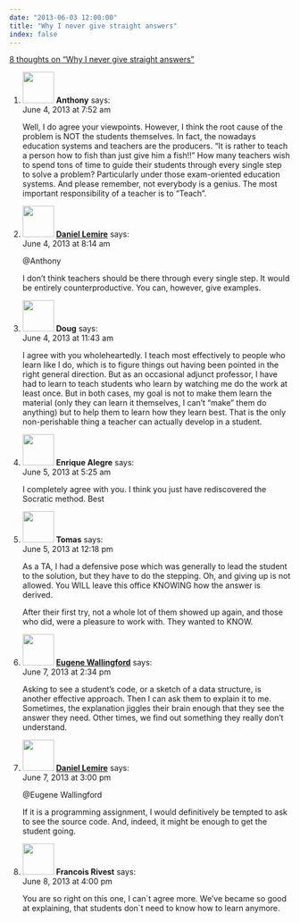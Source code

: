 ```yaml
---
date: "2013-06-03 12:00:00"
title: "Why I never give straight answers"
index: false
---
```


[8 thoughts on &ldquo;Why I never give straight answers&rdquo;](/lemire/blog/2013/06-03-why-i-never-give-straight-answers)

<ol class="comment-list">
<li id="comment-86603" class="comment even thread-even depth-1">
<div class="comment-author vcard">
<img alt src="https://secure.gravatar.com/avatar/?s=56&#038;d=mm&#038;r=g" srcset="https://secure.gravatar.com/avatar/?s=112&#038;d=mm&#038;r=g 2x" class="avatar avatar-56 photo avatar-default" height="56" width="56" decoding="async" /> <b class="fn">Anthony</b> <span class="says">says:</span> </div>
<div class="comment-metadata"><time datetime="2013-06-04T07:52:14+00:00">June 4, 2013 at 7:52 am</time></a> </div>
<div class="comment-content">
<p>Well, I do agree your viewpoints. However, I think the root cause of the problem is NOT the students themselves. In fact, the nowadays education systems and teachers are the producers. &ldquo;It is rather to teach a person how to fish than just give him a fish!!&rdquo; How many teachers wish to spend tons of time to guide their students through every single step to solve a problem? Particularly under those exam-oriented education systems. And please remember, not everybody is a genius. The most important responsibility of a teacher is to &ldquo;Teach&rdquo;.</p>
</div>
</li>
<li id="comment-86604" class="comment byuser comment-author-lemire bypostauthor odd alt thread-odd thread-alt depth-1">
<div class="comment-author vcard">
<img alt src="https://secure.gravatar.com/avatar/2ca999bef9535950f5b84281a4dab006?s=56&#038;d=mm&#038;r=g" srcset="https://secure.gravatar.com/avatar/2ca999bef9535950f5b84281a4dab006?s=112&#038;d=mm&#038;r=g 2x" class="avatar avatar-56 photo" height="56" width="56" decoding="async" /> <b class="fn"><a href="https://lemire.me/en/" class="url" rel="ugc">Daniel Lemire</a></b> <span class="says">says:</span> </div>
<div class="comment-metadata"><time datetime="2013-06-04T08:14:37+00:00">June 4, 2013 at 8:14 am</time></a> </div>
<div class="comment-content">
<p>@Anthony</p>
<p>I don&rsquo;t think teachers should be there through every single step. It would be entirely counterproductive. You can, however, give examples.</p>
</div>
</li>
<li id="comment-86614" class="comment even thread-even depth-1">
<div class="comment-author vcard">
<img alt src="https://secure.gravatar.com/avatar/3c30f8efdff23f1d3e2e6e25946b6692?s=56&#038;d=mm&#038;r=g" srcset="https://secure.gravatar.com/avatar/3c30f8efdff23f1d3e2e6e25946b6692?s=112&#038;d=mm&#038;r=g 2x" class="avatar avatar-56 photo" height="56" width="56" loading="lazy" decoding="async" /> <b class="fn">Doug</b> <span class="says">says:</span> </div>
<div class="comment-metadata"><time datetime="2013-06-04T11:43:23+00:00">June 4, 2013 at 11:43 am</time></a> </div>
<div class="comment-content">
<p>I agree with you wholeheartedly. I teach most effectively to people who learn like I do, which is to figure things out having been pointed in the right general direction. But as an occasional adjunct professor, I have had to learn to teach students who learn by watching me do the work at least once. But in both cases, my goal is not to make them learn the material (only they can learn it themselves, I can&rsquo;t &ldquo;make&rdquo; them do anything) but to help them to learn how they learn best. That is the only non-perishable thing a teacher can actually develop in a student.</p>
</div>
</li>
<li id="comment-86721" class="comment odd alt thread-odd thread-alt depth-1">
<div class="comment-author vcard">
<img alt src="https://secure.gravatar.com/avatar/654523fb7f9f48dbbbd98ba606c65a58?s=56&#038;d=mm&#038;r=g" srcset="https://secure.gravatar.com/avatar/654523fb7f9f48dbbbd98ba606c65a58?s=112&#038;d=mm&#038;r=g 2x" class="avatar avatar-56 photo" height="56" width="56" loading="lazy" decoding="async" /> <b class="fn">Enrique Alegre</b> <span class="says">says:</span> </div>
<div class="comment-metadata"><time datetime="2013-06-05T05:25:56+00:00">June 5, 2013 at 5:25 am</time></a> </div>
<div class="comment-content">
<p>I completely agree with you. I think you just have rediscovered the Socratic method. Best</p>
</div>
</li>
<li id="comment-86763" class="comment even thread-even depth-1">
<div class="comment-author vcard">
<img alt src="https://secure.gravatar.com/avatar/434f10a650dac564db4cd18e78717ff6?s=56&#038;d=mm&#038;r=g" srcset="https://secure.gravatar.com/avatar/434f10a650dac564db4cd18e78717ff6?s=112&#038;d=mm&#038;r=g 2x" class="avatar avatar-56 photo" height="56" width="56" loading="lazy" decoding="async" /> <b class="fn">Tomas</b> <span class="says">says:</span> </div>
<div class="comment-metadata"><time datetime="2013-06-05T12:18:43+00:00">June 5, 2013 at 12:18 pm</time></a> </div>
<div class="comment-content">
<p>As a TA, I had a defensive pose which was generally to lead the student to the solution, but they have to do the stepping. Oh, and giving up is not allowed. You WILL leave this office KNOWING how the answer is derived.</p>
<p>After their first try, not a whole lot of them showed up again, and those who did, were a pleasure to work with. They wanted to KNOW.</p>
</div>
</li>
<li id="comment-86974" class="comment odd alt thread-odd thread-alt depth-1">
<div class="comment-author vcard">
<img alt src="https://secure.gravatar.com/avatar/0c3fac075a55fce4d530dfca13b69235?s=56&#038;d=mm&#038;r=g" srcset="https://secure.gravatar.com/avatar/0c3fac075a55fce4d530dfca13b69235?s=112&#038;d=mm&#038;r=g 2x" class="avatar avatar-56 photo" height="56" width="56" loading="lazy" decoding="async" /> <b class="fn"><a href="http://www.cs.uni.edu/~wallingf/blog/" class="url" rel="ugc external nofollow">Eugene Wallingford</a></b> <span class="says">says:</span> </div>
<div class="comment-metadata"><time datetime="2013-06-07T14:34:52+00:00">June 7, 2013 at 2:34 pm</time></a> </div>
<div class="comment-content">
<p>Asking to see a student&rsquo;s code, or a sketch of a data structure, is another effective approach. Then I can ask them to explain it to me. Sometimes, the explanation jiggles their brain enough that they see the answer they need. Other times, we find out something they really don&rsquo;t understand.</p>
</div>
</li>
<li id="comment-86975" class="comment byuser comment-author-lemire bypostauthor even thread-even depth-1">
<div class="comment-author vcard">
<img alt src="https://secure.gravatar.com/avatar/2ca999bef9535950f5b84281a4dab006?s=56&#038;d=mm&#038;r=g" srcset="https://secure.gravatar.com/avatar/2ca999bef9535950f5b84281a4dab006?s=112&#038;d=mm&#038;r=g 2x" class="avatar avatar-56 photo" height="56" width="56" loading="lazy" decoding="async" /> <b class="fn"><a href="https://lemire.me/en/" class="url" rel="ugc">Daniel Lemire</a></b> <span class="says">says:</span> </div>
<div class="comment-metadata"><time datetime="2013-06-07T15:00:40+00:00">June 7, 2013 at 3:00 pm</time></a> </div>
<div class="comment-content">
<p>@Eugene Wallingford</p>
<p>If it is a programming assignment, I would definitively be tempted to ask to see the source code. And, indeed, it might be enough to get the student going.</p>
</div>
</li>
<li id="comment-87077" class="comment odd alt thread-odd thread-alt depth-1">
<div class="comment-author vcard">
<img alt src="https://secure.gravatar.com/avatar/0110304ea6cad8b61a4ee8cf0813dbb8?s=56&#038;d=mm&#038;r=g" srcset="https://secure.gravatar.com/avatar/0110304ea6cad8b61a4ee8cf0813dbb8?s=112&#038;d=mm&#038;r=g 2x" class="avatar avatar-56 photo" height="56" width="56" loading="lazy" decoding="async" /> <b class="fn">Francois Rivest</b> <span class="says">says:</span> </div>
<div class="comment-metadata"><time datetime="2013-06-08T16:00:57+00:00">June 8, 2013 at 4:00 pm</time></a> </div>
<div class="comment-content">
<p>You are so right on this one, I can`t agree more. We&rsquo;ve became so good at explaining, that students don`t need to know how to learn anymore.</p>
</div>
</li>
</ol>
